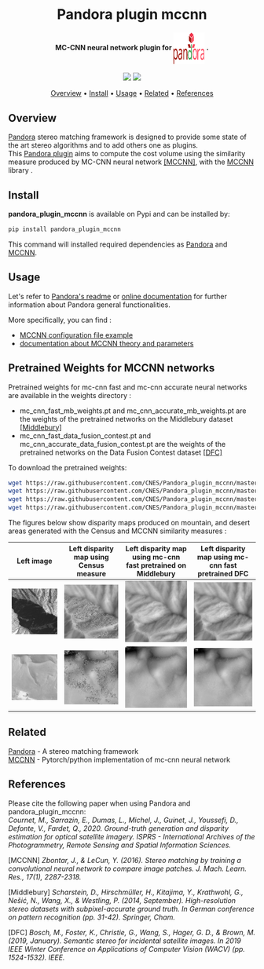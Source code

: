 <h1 align="center"> Pandora plugin mccnn </h1>

<h4 align="center">MC-CNN neural network plugin for <a href="https://github.com/CNES/Pandora"><img align="center" src="https://raw.githubusercontent.com/CNES/Pandora/master/doc/sources/Images/logo/logo_typo.svg?inline=false" width="64" height="64"/></a>  .</h4>

<p align="center">
  <img src="https://github.com/CNES/Pandora_plugin_mccnn/actions/workflows/pandora_plugin_mccnn.yml/badge.svg?branch=master"></a>
  <a href="https://opensource.org/licenses/Apache-2.0/"><img src="https://img.shields.io/badge/License-Apache%202.0-blue.svg"></a>
</p>

<p align="center">
  <a href="#overview">Overview</a> •
  <a href="#install">Install</a> •
    <a href="#usage">Usage</a> •
  <a href="#related">Related</a> •
  <a href="#references">References</a>
</p>

## Overview

[Pandora](https://github.com/CNES/Pandora) stereo matching framework is designed to provide some state of the art stereo algorithms and to add others one as plugins.  
This [Pandora plugin](https://pandora.readthedocs.io/userguide/plugin.html) aims to compute the cost volume using the similarity measure produced by MC-CNN neural network [[MCCNN]](#MCCNN), with the [MCCNN](https://github.com/CNES/Pandora_MCCNN)  library .

## Install

**pandora_plugin_mccnn** is available on Pypi and can be installed by:

```bash
pip install pandora_plugin_mccnn
```

This command will installed required dependencies as [Pandora](https://github.com/CNES/Pandora) and [MCCNN](https://github.com/CNES/Pandora_MCCNN).

## Usage

Let's refer to [Pandora's readme](https://github.com/CNES/Pandora/blob/master/README.md) or [online documentation](https://pandora.readthedocs.io/?badge=latest) for further information about Pandora general functionalities. 

More specifically, you can find :
- [MCCNN configuration file example](https://raw.githubusercontent.com/CNES/Pandora/master/data_samples/json_conf_files/a_semi_global_matching_with_mccnn_similarity_measure.json)
- [documentation about MCCNN theory and parameters](https://pandora.readthedocs.io/userguide/plugins/plugin_mccnn.html)


## Pretrained Weights for MCCNN networks

Pretrained weights for mc-cnn fast and mc-cnn accurate neural networks are available in the weights directory :
-  mc_cnn_fast_mb_weights.pt and mc_cnn_accurate_mb_weights.pt are the weights of the pretrained networks on the Middlebury dataset [[Middlebury]](#Middlebury)
-  mc_cnn_fast_data_fusion_contest.pt and mc_cnn_accurate_data_fusion_contest.pt are the weights of the pretrained networks on the Data Fusion Contest dataset [[DFC]](#DFC)

To download the pretrained weights:

```bash
wget https://raw.githubusercontent.com/CNES/Pandora_plugin_mccnn/master/weights/mc_cnn_fast_mb_weights.pt
wget https://raw.githubusercontent.com/CNES/Pandora_plugin_mccnn/master/weights/mc_cnn_fast_data_fusion_contest.pt
wget https://raw.githubusercontent.com/CNES/Pandora_plugin_mccnn/master/weights/mc_cnn_accurate_mb_weights.pt
wget https://raw.githubusercontent.com/CNES/Pandora_plugin_mccnn/master/weights/mc_cnn_accurate_data_fusion_contest.pt
```

The figures below show disparity maps produced on mountain, and desert areas generated with the Census and MCCNN similarity measures :

|                Left image                                                                  |        Left disparity map using Census measure                                             | Left disparity map using mc-cnn fast pretrained on Middlebury  | Left disparity map using mc-cnn fast pretrained DFC              |
| ------------------------------------------------------------------------------------------ | ------------------------------------------------------------------------------------------ | ---------------------------------------------------------------------- | ------------------------------------------------------------------------ |
| ![mountain_img](data_samples/mountain_img.png)                                             | ![mountain_census](data_samples/mountain_census.png)                                       | ![mountain_mid](data_samples/mountain_mccnn_fast_middlebury.png)       | ![mountain_dfc](data_samples/mountain_mccnn_fast_data_fusion_contest.png)|
| ![desert_img](data_samples/desert_img.png)                                                 | ![desert_census](data_samples/desert_census.png)                                           | ![desert_mid](data_samples/desert_mccnn_fast_middlebury.png)           | ![desert_dfc](data_samples/desert_mccnn_fast_data_fusion_contest.png)    |

## Related

[Pandora](https://github.com/CNES/Pandora) - A stereo matching framework  
[MCCNN](https://github.com/CNES/Pandora_MCCNN) - Pytorch/python implementation of mc-cnn neural network

## References

Please cite the following paper when using Pandora and pandora_plugin_mccnn:   
*Cournet, M., Sarrazin, E., Dumas, L., Michel, J., Guinet, J., Youssefi, D., Defonte, V., Fardet, Q., 2020. Ground-truth generation and disparity estimation for optical satellite imagery. ISPRS - International Archives of the Photogrammetry, Remote Sensing and Spatial Information Sciences.*

<a id="MCCNN">[MCCNN]</a> 
*Zbontar, J., & LeCun, Y. (2016). Stereo matching by training a convolutional neural network to compare image patches. J. Mach. Learn. Res., 17(1), 2287-2318.*

<a id="Middlebury">[Middlebury]</a> 
*Scharstein, D., Hirschmüller, H., Kitajima, Y., Krathwohl, G., Nešić, N., Wang, X., & Westling, P. (2014, September). High-resolution stereo datasets with subpixel-accurate ground truth. In German conference on pattern recognition (pp. 31-42). Springer, Cham.*


<a id="DFC">[DFC]</a> 
*Bosch, M., Foster, K., Christie, G., Wang, S., Hager, G. D., & Brown, M. (2019, January). Semantic stereo for incidental satellite images. In 2019 IEEE Winter Conference on Applications of Computer Vision (WACV) (pp. 1524-1532). IEEE.*
